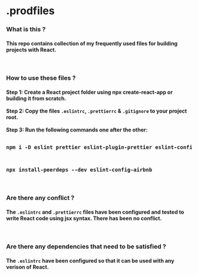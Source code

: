 <html>
  <h1>.prodfiles</h1>
  <h3>What is this ?</h3>
  <h4>
    This repo contains collection of my frequently used files for building
    projects with React.
  </h4>
  <br />
  <h3>How to use these files ?</h3>
  <h4>
    Step 1: Create a React project folder using npx create-react-app or building it from scratch. <br />
    <br />
    Step 2: Copy the files <code>.eslintrc</code>, <code>.prettierrc</code> & <code>.gitignore</code> to your project root. <br />
    <br />
    Step 3: Run the following commands one after the other: <br /><br />
    <pre>
npm i -D eslint prettier eslint-plugin-prettier eslint-config-prettier eslint-plugin-node eslint-config-node</pre
    ><br />
    <pre>npx install-peerdeps --dev eslint-config-airbnb</pre>
  </h4>
  <br />
  <h3>Are there any conflict ?</h3>
  <h4>
    The <code>.eslintrc</code> and <code>.prettierrc</code> files have been
    configured and tested to write React code using jsx syntax. There has been
    no conflict.
  </h4>
  <br />
  <h3>Are there any dependencies that need to be satisfied ?</h3>
  <h4>
    The <code>.eslintrc</code> have been configured so that it can be used with
    any verison of React.
  </h4>
  <br />
</html>
